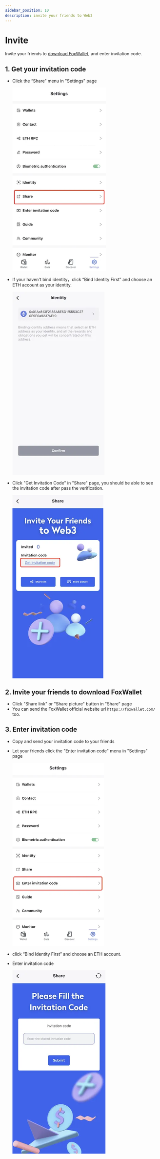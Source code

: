 ```yaml
---
sidebar_position: 10
description: invite your friends to Web3
---
```


# Invite
Invite your friends to [download FoxWallet](https://foxwallet.com/download), and enter invitation code.

## 1. Get your invitation code

* Click the “Share” menu in "Settings" page
  
  ![setting-share](./img/setting-share.webp)
* If your haven't bind identity，click “Bind Identity First” and choose an ETH account as your identity.
  
  ![identity](./img/identity.webp)
* Click "Get Invitation Code" in "Share" page, you should be able to see the invitation code after pass the verification.
  
  ![get-invite-code](./img/get-invite-code.webp)

## 2. Invite your friends to download FoxWallet

* Click "Share link" or "Share picture" button in "Share" page 
* You can send the FoxWallet official website url `https://foxwallet.com/` too.

## 3. Enter invitation code

* Copy and send your invitation code to your friends
* Let your friends click the "Enter invitation code" menu in "Settings" page
  
  ![setting-enter-invite-code](./img/setting-enter-invite-code.webp)
* click “Bind Identity First” and choose an ETH account.
* Enter invitation code
  
  ![enter-invite-code](./img/enter-invite-code.webp)
